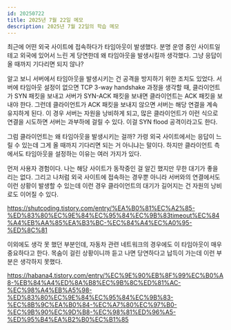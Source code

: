 ```yaml
---
id: 20250722
title: 2025년 7월 22일 메모
description: 2025년 7월 22일의 학습 메모
---
```


최근에 어떤 외국 사이트에 접속하다가 타임아웃이 발생했다. 분명 운영 중인 사이트일 테고 외국에 있어서 느린 게 당연한데 왜 타임아웃을 발생시킬까 생각했다. 그냥 응답이 올 때까지 기다리면 되지 않나?

알고 보니 서버에서 타임아웃을 발생시키는 건 공격을 방지하기 위한 조치도 있었다. 서버에 타임아웃 설정이 없으면 TCP 3-way handshake 과정을 생각할 때, 클라이언트가 SYN 패킷을 보내고 서버가 SYN-ACK 패킷을 보내면 클라이언트는 ACK 패킷을 보내야 한다. 그런데 클라이언트가 ACK 패킷을 보내지 않으면 서버는 해당 연결을 계속 유지하게 된다. 이 경우 서버는 자원을 낭비하게 되고, 많은 클라이언트가 이런 식으로 연결을 시도하면 서버는 과부하에 걸릴 수 있다. 이걸 SYN flood 공격이라고도 한다.

그럼 클라이언트는 왜 타임아웃을 발생시키는 걸까? 가령 외국 사이트에서는 응답이 느릴 수 있는데 그게 올 때까지 기다리면 되는 거 아니냐는 말이다. 하지만 클라이언트 측에서도 타임아웃을 설정하는 이유는 여러 가지가 있다.

먼저 사용자 경험이다. 나는 해당 사이트가 동작중인 걸 알긴 했지만 무한 대기가 좋을 리는 없다. 그리고 나처럼 외국 사이트에 접속하는 경우뿐 아니라 서버와의 연결에서도 이런 상황이 발생할 수 있는데 이런 경우 클라이언트의 대기가 길어지는 건 자원의 낭비로도 이어질 수 있다.

https://shutcoding.tistory.com/entry/%EA%B0%81%EC%A2%85-%ED%83%80%EC%9E%84%EC%95%84%EC%9B%83timeout%EC%84%A4%EB%AA%85%EA%B3%BC-%EC%84%A4%EC%A0%95-%ED%8C%81

이외에도 생각 못 했던 부분인데, 자동차 관련 네트워크의 경우에도 이 타임아웃이 매우 중요하다고 한다. 목숨이 걸린 상황이니까 듣고 나면 당연하다고 납득이 가는데 이런 부분은 생각하지 못했다.

https://habana4.tistory.com/entry/%EC%9E%90%EB%8F%99%EC%B0%A8-%EB%84%A4%ED%8A%B8%EC%9B%8C%ED%81%AC-%EC%98%A4%EB%A5%98-%ED%83%80%EC%9E%84%EC%95%84%EC%9B%83-%EC%8B%9C%EA%B0%84-%EC%A7%80%EC%97%B0-%EC%9B%90%EC%9D%B8-%EC%98%81%ED%96%A5-%ED%95%B4%EA%B2%B0%EC%B1%85